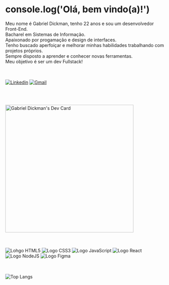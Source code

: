 # console.log('Olá, bem vindo(a)!')

Meu nome é Gabriel Dickman, tenho 22 anos e sou um desenvolvedor Front-End. <br>
Bacharel em Sistemas de Informação. <br>
Apaixonado por progamação e design de interfaces. <br>
Tenho buscado aperfoiçar e melhorar minhas habilidades trabalhando com projetos próprios. <br>
Sempre disposto a aprender e conhecer novas ferramentas. <br>
Meu objetivo é ser um dev Fullstack! <br>
<br>
<br>

[![Linkedin](https://img.shields.io/badge/LinkedIn-0077B5?style=for-the-badge&logo=linkedin&logoColor=white
)](https://www.linkedin.com/in/gabriel-dickman-04b6a424b/)
[![Gmail](https://img.shields.io/badge/Gmail-D14836?style=for-the-badge&logo=gmail&logoColor=white)](mailto:gabrieldickman33@gmail.com)

<br>
<br>

<a href="https://app.daily.dev/gra_biels"><img src="https://api.daily.dev/devcards/6af6e72188e749d8b3e26a33dab62b09.png?r=eq7" width="400" alt="Gabriel Dickman's Dev Card"/></a>

<br>
<br>

<div>
<img alt="Lohgo HTML5"src="https://img.shields.io/badge/HTML5-E34F26?style=for-the-badge&logo=html5&logoColor=white">
<img alt="Logo CSS3" src=https://img.shields.io/badge/CSS3-1572B6?style=for-the-badge&logo=css3&logoColor=white>
<img alt="Logo JavaScript"src=https://img.shields.io/badge/JavaScript-F7DF1E?style=for-the-badge&logo=javascript&logoColor=black>
<img alt="Logo React" src="https://img.shields.io/badge/React-20232A?style=for-the-badge&logo=react&logoColor=61DAFB">
<img alt="Logo NodeJS" src="https://img.shields.io/badge/Node.js-43853D?style=for-the-badge&logo=node.js&logoColor=white">
<img alt="Logo Figma" src="https://img.shields.io/badge/Figma-F24E1E?style=for-the-badge&logo=figma&logoColor=white">
</div>

<br>
<br>

![Top Langs](https://github-readme-stats.vercel.app/api/top-langs/?username=gabrieldickman&layout=compact)

<br>
<br>
